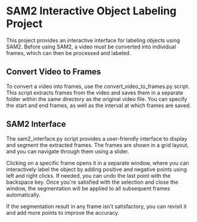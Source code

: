 # SAM2 Interactive Object Labeling Project
This project provides an interactive interface for labeling objects using SAM2. Before using SAM2, a video must be converted into individual frames, which can then be processed and labeled.

## Convert Video to Frames
To convert a video into frames, use the convert_video_to_frames.py script. This script extracts frames from the video and saves them in a separate folder within the same directory as the original video file. You can specify the start and end frames, as well as the interval at which frames are saved.


## SAM2 Interface
The sam2_interface.py script provides a user-friendly interface to display and segment the extracted frames. The frames are shown in a grid layout, and you can navigate through them using a slider.

Clicking on a specific frame opens it in a separate window, where you can interactively label the object by adding positive and negative points using left and right clicks. If needed, you can undo the last point with the backspace key. Once you're satisfied with the selection and close the window, the segmentation will be applied to all subsequent frames automatically.

If the segmentation result in any frame isn't satisfactory, you can revisit it and add more points to improve the accuracy.